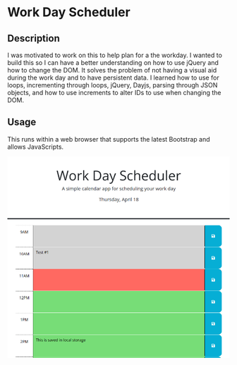 # Work Day Scheduler

## Description

I was motivated to work on this to help plan for a the workday. I wanted to build this so I can have a better understanding on how to use jQuery and how to change the DOM. It solves the problem of not having a visual aid during the work day and to have persistent data. I learned how to use for loops, incrementing through loops, jQuery, Dayjs, parsing through JSON objects, and how to use increments to alter IDs to use when changing the DOM.

## Usage
This runs within a web browser that supports the latest Bootstrap and allows JavaScripts.

![picture of the app](screenshots/1.png)

